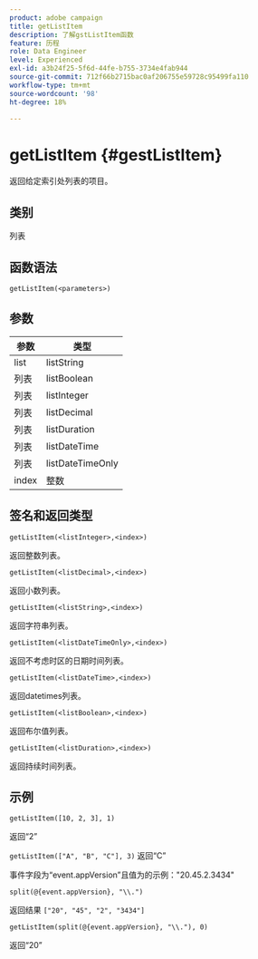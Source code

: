 ```yaml
---
product: adobe campaign
title: getListItem
description: 了解gstListItem函数
feature: 历程
role: Data Engineer
level: Experienced
exl-id: a3b24f25-5f6d-44fe-b755-3734e4fab944
source-git-commit: 712f66b2715bac0af206755e59728c95499fa110
workflow-type: tm+mt
source-wordcount: '98'
ht-degree: 18%

---
```


# getListItem {#gestListItem}

返回给定索引处列表的项目。

## 类别

列表

## 函数语法

`getListItem(<parameters>)`

## 参数

| 参数 | 类型 |
|-----------|------------------|
| list | listString |
| 列表 | listBoolean |
| 列表 | listInteger |
| 列表 | listDecimal |
| 列表 | listDuration |
| 列表 | listDateTime |
| 列表 | listDateTimeOnly |
| index | 整数 |

## 签名和返回类型

`getListItem(<listInteger>,<index>)`

返回整数列表。

`getListItem(<listDecimal>,<index>)`

返回小数列表。

`getListItem(<listString>,<index>)`

返回字符串列表。

`getListItem(<listDateTimeOnly>,<index>)`

返回不考虑时区的日期时间列表。

`getListItem(<listDateTime>,<index>)`

返回datetimes列表。

`getListItem(<listBoolean>,<index>)`

返回布尔值列表。

`getListItem(<listDuration>,<index>)`

返回持续时间列表。

## 示例

`getListItem([10, 2, 3], 1)`

返回“2”

`getListItem(["A", "B", "C"], 3)`
返回“C”

事件字段为“event.appVersion”且值为的示例：&quot;20.45.2.3434&quot;

`split(@{event.appVersion}, "\\.")`

返回结果 `["20", "45", "2", "3434"]`

`getListItem(split(@{event.appVersion}, "\\."), 0)`

返回“20”
